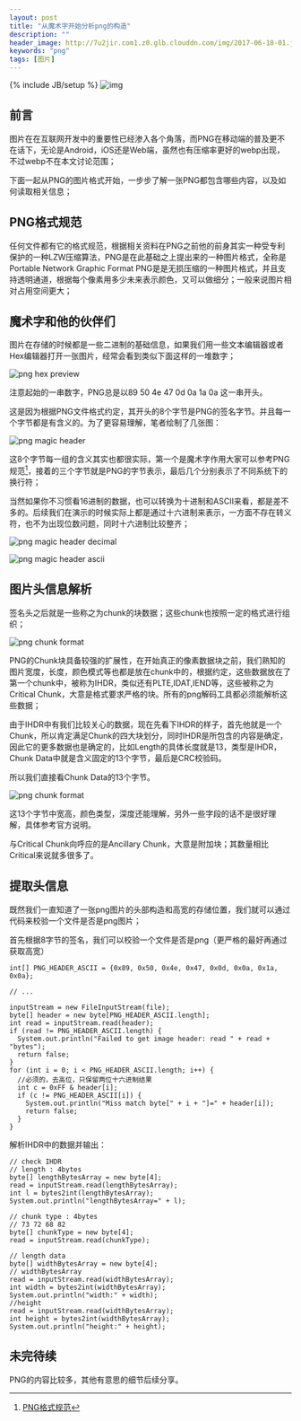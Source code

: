 ```yaml
---
layout: post
title: "从魔术字开始分析png的构造"
description: ""
header_image: http://7u2jir.com1.z0.glb.clouddn.com/img/2017-06-18-01.jpg
keywords: "png"
tags: [图片]
---
```

{% include JB/setup %}
![img](http://7u2jir.com1.z0.glb.clouddn.com/img/2017-06-18-01.jpg)

## 前言

图片在在互联网开发中的重要性已经渗入各个角落，而PNG在移动端的普及更不在话下，无论是Android，iOS还是Web端，虽然也有压缩率更好的webp出现，不过webp不在本文讨论范围；

下面一起从PNG的图片格式开始，一步步了解一张PNG都包含哪些内容，以及如何读取相关信息；

## PNG格式规范

任何文件都有它的格式规范，根据相关资料在PNG之前他的前身其实一种受专利保护的一种LZW压缩算法，PNG是在此基础之上提出来的一种图片格式，全称是Portable Network Graphic Format
PNG是是无损压缩的一种图片格式，并且支持透明通道，根据每个像素用多少未来表示颜色，又可以做细分；一般来说图片相对占用空间更大；

## 魔术字和他的伙伴们

图片在存储的时候都是一些二进制的基础信息，如果我们用一些文本编辑器或者Hex编辑器打开一张图片，经常会看到类似下面这样的一堆数字；

![png hex preview](http://7u2jir.com1.z0.glb.clouddn.com/img/png-hex-preview.png)

注意起始的一串数字，PNG总是以89 50 4e 47 0d 0a 1a 0a 这一串开头。

这是因为根据PNG文件格式约定，其开头的8个字节是PNG的签名字节。并且每一个字节都是有含义的。为了更容易理解，笔者绘制了几张图：

![png magic header](http://7u2jir.com1.z0.glb.clouddn.com/img/png-8bytes-signature.png)

这8个字节每一组的含义其实也都很实际，第一个是魔术字作用大家可以参考PNG规范[^1]，接着的三个字节就是PNG的字节表示，最后几个分别表示了不同系统下的换行符；

[^1]: [PNG格式规范](https://www.w3.org/TR/PNG/#11IHDR)

当然如果你不习惯看16进制的数据，也可以转换为十进制和ASCII来看，都是差不多的。后续我们在演示的时候实际上都是通过十六进制来表示，一方面不存在转义符，也不为出现位数问题，同时十六进制比较整齐；

![png magic header decimal](http://7u2jir.com1.z0.glb.clouddn.com/img/png-8bytes-signature-decimal.png)

![png magic header ascii](http://7u2jir.com1.z0.glb.clouddn.com/img/png-8bytes-signature-ascii-c.png)

## 图片头信息解析
签名头之后就是一些称之为chunk的块数据；这些chunk也按照一定的格式进行组织；

![png chunk format](http://7u2jir.com1.z0.glb.clouddn.com/img/png-chunk-format.png)

PNG的Chunk块具备较强的扩展性，在开始真正的像素数据块之前，我们熟知的图片宽度，长度，颜色模式等也都是放在chunk中的，根据约定，这些数据放在了第一个chunk中，被称为IHDR，类似还有PLTE,IDAT,IEND等，这些被称之为Critical Chunk，大意是格式要求严格的块。所有的png解码工具都必须能解析这些数据；

由于IHDR中有我们比较关心的数据，现在先看下IHDR的样子，首先他就是一个Chunk，所以肯定满足Chunk的四大块划分，同时IHDR是所包含的内容是确定，因此它的更多数据也是确定的，比如Length的具体长度就是13，类型是IHDR，Chunk Data中就是含义固定的13个字节，最后是CRC校验码。

所以我们直接看Chunk Data的13个字节。

![png chunk format](http://7u2jir.com1.z0.glb.clouddn.com/img/ihdr-format.png)

这13个字节中宽高，颜色类型，深度还能理解，另外一些字段的话不是很好理解，具体参考官方说明。

与Critical Chunk向呼应的是Ancillary Chunk，大意是附加块；其数量相比Critical来说就多很多了。

## 提取头信息

既然我们一直知道了一张png图片的头部构造和高宽的存储位置，我们就可以通过代码来校验一个文件是否是png图片；

首先根据8字节的签名，我们可以校验一个文件是否是png（更严格的最好再通过获取高宽）

```
int[] PNG_HEADER_ASCII = {0x89, 0x50, 0x4e, 0x47, 0x0d, 0x0a, 0x1a, 0x0a};

// ...

inputStream = new FileInputStream(file);
byte[] header = new byte[PNG_HEADER_ASCII.length];
int read = inputStream.read(header);
if (read != PNG_HEADER_ASCII.length) {
  System.out.println("Failed to get image header: read " + read + "bytes");
  return false;
}
for (int i = 0; i < PNG_HEADER_ASCII.length; i++) {
  //必须的，去高位，只保留两位十六进制结果
  int c = 0xFF & header[i];
  if (c != PNG_HEADER_ASCII[i]) {
    System.out.println("Miss match byte[" + i + "]=" + header[i]);
    return false;
  }
}

```

解析IHDR中的数据并输出：

```
// check IHDR
// length : 4bytes
byte[] lengthBytesArray = new byte[4];
read = inputStream.read(lengthBytesArray);
int l = bytes2int(lengthBytesArray);
System.out.println("lengthBytesArray=" + l);

// chunk type : 4bytes
// 73 72 68 82
byte[] chunkType = new byte[4];
read = inputStream.read(chunkType);

// length data
byte[] widthBytesArray = new byte[4];
// widthBytesArray
read = inputStream.read(widthBytesArray);
int width = bytes2int(widthBytesArray);
System.out.println("width:" + width);
//height
read = inputStream.read(widthBytesArray);
int height = bytes2int(widthBytesArray);
System.out.println("height:" + height);
```

## 未完待续

PNG的内容比较多，其他有意思的细节后续分享。